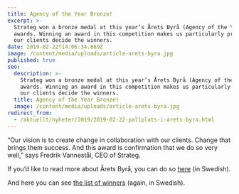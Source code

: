 ```yaml
---
title: Agency of the Year Bronze!
excerpt: >-
  Strateg won a bronze medal at this year’s Årets Byrå (Agency of the Year)
  awards. Winning an award in this competition makes us particularly proud as
  our clients decide the winners.
date: 2019-02-22T14:06:34.869Z
image: /content/media/uploads/article-arets-byra.jpg
published: true
seo:
  description: >-
    Strateg won a bronze medal at this year’s Årets Byrå (Agency of the Year)
    awards. Winning an award in this competition makes us particularly proud as
    our clients decide the winners.
  title: Agency of the Year Bronze!
  image: /content/media/uploads/article-arets-byra.jpg
redirect_from:
  - /aktuellt/nyheter/2019/2019-02-22-pallplats-i-arets-byra.html
---
```

“Our vision is to create change in collaboration with our clients. Change that brings them success. And this award is confirmation that we do so very well,” says Fredrik Vannestål, CEO of Strateg.

If you’d like to read more about Årets Byrå, you can do so [here](https://www.aretsbyra.se/om-arets-byra/) (in Swedish).

And here you can see [the list of winners](https://www.resume.se/nyheter/artiklar/2019/02/21/har-ar-vinnarna-fran-arets-byra-2019/) (again, in Swedish).
